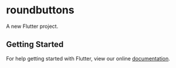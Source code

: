 # roundbuttons

A new Flutter project.

## Getting Started

For help getting started with Flutter, view our online
[documentation](https://flutter.io/).
